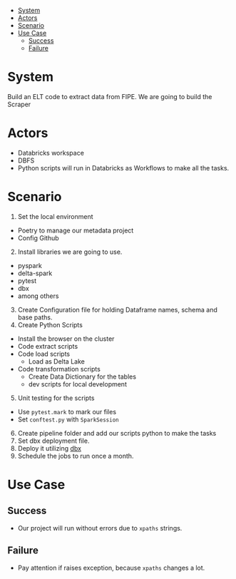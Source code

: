 - [System](#system)
- [Actors](#actors)
- [Scenario](#scenario)
- [Use Case](#use-case)
  - [Success](#success)
  - [Failure](#failure)


# System
Build an ELT code to extract data from FIPE. We are going to build the Scraper
# Actors
- Databricks workspace
- DBFS
- Python scripts will run in Databricks as Workflows to make all the tasks.
# Scenario
1. Set the local environment
 - Poetry to manage our metadata project
 - Config Github
2. Install libraries we are going to use.
 - pyspark
 - delta-spark
 - pytest
 - dbx
 - among others
3. Create Configuration file for holding Dataframe names, schema and base paths.
4. Create Python Scripts
 - Install the browser on the cluster
 - Code extract scripts
 - Code load scripts
    - Load as Delta Lake
 - Code transformation scripts
    - Create Data Dictionary for the tables
    - dev scripts for local development
5. Unit testing for the scripts
- Use `pytest.mark` to mark our files
 - Set `conftest.py` with `SparkSession`
6. Create pipeline folder and add our scripts python to make the tasks
7. Set dbx deployment file.
8. Deploy it utilizing [dbx](https://dbx.readthedocs.io/en/latest/)
9. Schedule the jobs to run once a month.


# Use Case
## Success
- Our project will run without errors due to `xpaths` strings.
## Failure
- Pay attention if raises exception, because `xpaths` changes a lot.
